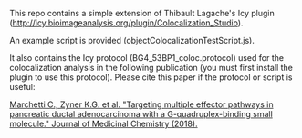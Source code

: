 This repo contains a simple extension of Thibault Lagache's Icy plugin (http://icy.bioimageanalysis.org/plugin/Colocalization_Studio).

An example script is provided (objectColocalizationTestScript.js).

It also contains the Icy protocol (BG4_53BP1_coloc.protocol) used for the colocalization analysis in the following publication (you must first install the plugin to use this protocol). Please cite this paper if the protocol or script is useful:

[Marchetti C., Zyner K.G. et al. "Targeting multiple effector pathways in pancreatic ductal adenocarcinoma with a G-quadruplex-binding small molecule." Journal of Medicinal Chemistry (2018).
](https://pubs.acs.org/doi/abs/10.1021/acs.jmedchem.7b01781)


